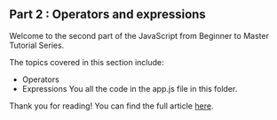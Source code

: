 ## Part 2 : Operators and expressions

Welcome to the second part of the JavaScript from Beginner to Master Tutorial Series.  

The topics covered in this section include: 

- Operators
- Expressions
 You all the code in the app.js file in this folder.

Thank you for reading! You can find the full article [here](https://dev.to/cliff123tech/operators-and-expressions-in-javascript-196o).